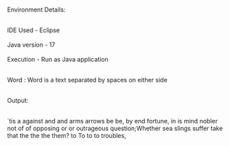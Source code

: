 <p><br>Environment Details:</br>

<br>IDE Used - Eclipse </br>
<br>Java version - 17 </br>
<br>Execution - Run as Java application</br>

<br>Word : Word is a text separated by spaces on either side</br>




<br>Output:</br>

<p><br> `tis a against and and arms arrows be be, by end fortune, in is mind nobler not of of opposing or or outrageous question;Whether sea slings suffer take that the the the them? to To to to troubles, </br></p>
